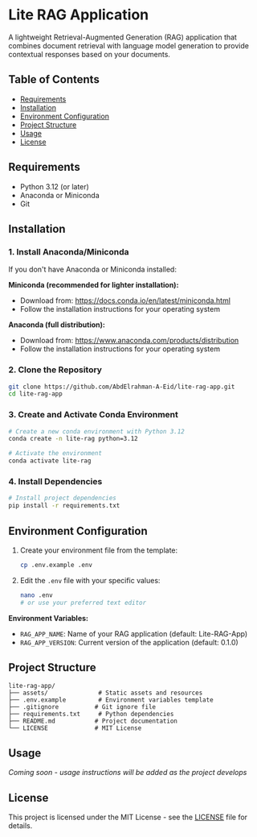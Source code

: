 # Lite RAG Application

A lightweight Retrieval-Augmented Generation (RAG) application that combines document retrieval with language model generation to provide contextual responses based on your documents.

## Table of Contents

- [Requirements](#requirements)
- [Installation](#installation)
- [Environment Configuration](#environment-configuration)
- [Project Structure](#project-structure)
- [Usage](#usage)
- [License](#license)

## Requirements

- Python 3.12 (or later)
- Anaconda or Miniconda
- Git

## Installation

### 1. Install Anaconda/Miniconda

If you don't have Anaconda or Miniconda installed:

**Miniconda (recommended for lighter installation):**
- Download from: https://docs.conda.io/en/latest/miniconda.html
- Follow the installation instructions for your operating system

**Anaconda (full distribution):**
- Download from: https://www.anaconda.com/products/distribution
- Follow the installation instructions for your operating system

### 2. Clone the Repository

```bash
git clone https://github.com/AbdElrahman-A-Eid/lite-rag-app.git
cd lite-rag-app
```

### 3. Create and Activate Conda Environment

```bash
# Create a new conda environment with Python 3.12
conda create -n lite-rag python=3.12

# Activate the environment
conda activate lite-rag
```

### 4. Install Dependencies

```bash
# Install project dependencies
pip install -r requirements.txt
```

## Environment Configuration

1. Create your environment file from the template:
   ```bash
   cp .env.example .env
   ```

2. Edit the `.env` file with your specific values:
   ```bash
   nano .env
   # or use your preferred text editor
   ```

**Environment Variables:**
- `RAG_APP_NAME`: Name of your RAG application (default: Lite-RAG-App)
- `RAG_APP_VERSION`: Current version of the application (default: 0.1.0)

## Project Structure

```
lite-rag-app/
├── assets/              # Static assets and resources
├── .env.example         # Environment variables template
├── .gitignore          # Git ignore file
├── requirements.txt     # Python dependencies
├── README.md           # Project documentation
└── LICENSE             # MIT License
```

## Usage

*Coming soon - usage instructions will be added as the project develops*

## License

This project is licensed under the MIT License - see the [LICENSE](LICENSE) file for details.

